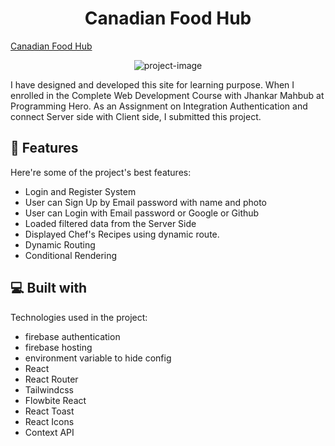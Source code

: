 <h1 align="center" id="title">Canadian Food Hub</h1>
<a align="center" href="https://canadian-food-hub.web.app/">Canadian Food Hub</a>

<p align="center"><img src="https://canadian-food-hub.web.app/" alt="project-image"></p>
<p id="description">I have designed and developed this site for learning purpose. When I enrolled in the Complete Web Development Course with Jhankar Mahbub at Programming Hero. As an Assignment on Integration Authentication and connect Server side with Client side, I submitted this project.</p>

  
  
<h2>🧐 Features</h2>

Here're some of the project's best features:

*   Login and Register System
*   User can Sign Up by Email password with name and photo
*   User can Login with Email password or Google or Github
*   Loaded filtered data from the Server Side 
*   Displayed Chef's Recipes using dynamic route.
*   Dynamic Routing
*   Conditional Rendering

  
  
<h2>💻 Built with</h2>

Technologies used in the project:

*   firebase authentication
*   firebase hosting
*   environment variable to hide config
*   React
*   React Router
*   Tailwindcss
*   Flowbite React
*   React Toast
*   React Icons
*   Context API